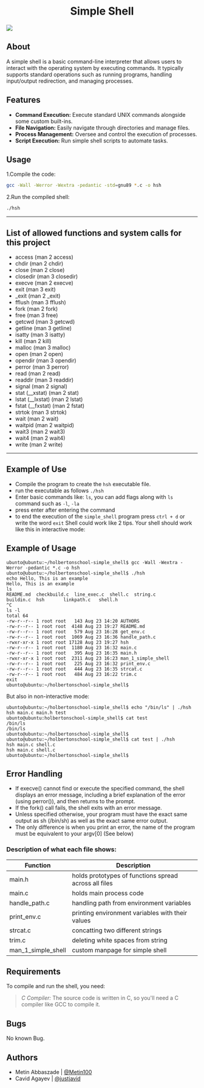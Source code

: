 <h1 align = "center">Simple Shell</h1>

![](https://user-images.githubusercontent.com/74038190/213760705-0d5bf320-4f43-4352-b74b-0889ae726bf7.gif)

## About
A simple shell is a basic command-line interpreter that allows users to interact with the operating system by executing commands. It typically supports standard operations such as running programs, handling input/output redirection, and managing processes.

## Features
- **Command Execution:** Execute standard UNIX commands alongside some custom built-ins.
- **File Navigation:** Easily navigate through directories and manage files.
- **Process Management:** Oversee and control the execution of processes.
- **Script Execution:** Run simple shell scripts to automate tasks.

## Usage

1.Compile the code:
```bash
gcc -Wall -Werror -Wextra -pedantic -std=gnu89 *.c -o hsh
```

2.Run the compiled shell:
```bash
./hsh
```
****
## List of allowed functions and system calls for this project
 - access (man 2 access)
 - chdir (man 2 chdir)
 - close (man 2 close)
 - closedir (man 3 closedir)
 - execve (man 2 execve)
 - exit (man 3 exit)
 - _exit (man 2 _exit)
 - fflush (man 3 fflush)
 - fork (man 2 fork)
 - free (man 3 free)
 - getcwd (man 3 getcwd)
 - getline (man 3 getline)
 - isatty (man 3 isatty)
 - kill (man 2 kill)
 - malloc (man 3 malloc)
 - open (man 2 open)
 - opendir (man 3 opendir)
 - perror (man 3 perror)
 - read (man 2 read)
 - readdir (man 3 readdir)
 - signal (man 2 signal)
 - stat (__xstat) (man 2 stat)
 - lstat (__lxstat) (man 2 lstat)
 - fstat (__fxstat) (man 2 fstat)
 - strtok (man 3 strtok)
 - wait (man 2 wait)
 - waitpid (man 2 waitpid)
 - wait3 (man 2 wait3)
 - wait4 (man 2 wait4)
 - write (man 2 write)
****
## Example of Use
* Compile the program to create the `hsh` executable file.
* run the executable as follows `./hsh`
* Enter basic commands like: `ls`, you can add flags along with `ls` command such as `-l`, `-la`
* press enter after entering the command
* to end the execution of the `simple_shell` program press `ctrl + d` or write the word `exit`
Shell could work like 2 tips.
Your shell should work like this in interactive mode:
## Example of Usage
````
ubunto@ubuntu:~/holbertonschool-simple_shell$ gcc -Wall -Wextra -Werror -pedantic *.c -o hsh
ubunto@ubuntu:~/holbertonschool-simple_shell$ ./hsh
echo Hello, This is an example
Hello, This is an example
ls
README.md  checkbuild.c  line_exec.c  shell.c  string.c
buildin.c  hsh		 linkpath.c   shell.h
^C
ls -l
total 64
-rw-r--r-- 1 root root   143 Aug 23 14:20 AUTHORS
-rw-r--r-- 1 root root  4148 Aug 23 19:27 README.md
-rw-r--r-- 1 root root   579 Aug 23 16:28 get_env.c
-rw-r--r-- 1 root root  1069 Aug 23 16:36 handle_path.c
-rwxr-xr-x 1 root root 17128 Aug 23 19:27 hsh
-rw-r--r-- 1 root root  1180 Aug 23 16:32 main.c
-rw-r--r-- 1 root root   395 Aug 23 16:35 main.h
-rwxr-xr-x 1 root root  2311 Aug 23 16:23 man_1_simple_shell
-rw-r--r-- 1 root root   225 Aug 23 16:32 print_env.c
-rw-r--r-- 1 root root   444 Aug 23 16:35 strcat.c
-rw-r--r-- 1 root root   484 Aug 23 16:22 trim.c
exit
ubunto@ubuntu:~/holbertonschool-simple_shell$
````
But also in non-interactive mode:
```
ubunto@ubuntu:~/holbertonschool-simple_shell$ echo "/bin/ls" | ./hsh
hsh main.c main.h test
ubunto@ubuntu:holbertonschool-simple_shell$ cat test
/bin/ls
/bin/ls
ubunto@ubuntu:~/holbertonschool-simple_shell$
ubunto@ubuntu:~/holbertonschool-simple_shell$ cat test | ./hsh
hsh main.c shell.c
hsh main.c shell.c
ubunto@ubuntu:~/holbertonschool-simple_shell$
```
## Error Handling
- If execve() cannot find or execute the specified command, the shell displays an error message, including a brief explanation of the error (using perror()), and then
  returns to the prompt.
- If the fork() call fails, the shell exits with an error message.
- Unless specified otherwise, your program must have the exact same output as sh (/bin/sh) as well as the exact same error output.
- The only difference is when you print an error, the name of the program must be equivalent to your argv[0] (See below)
### Description of what each file shows:
|Function|Description|
|----|-------|
|main.h|holds prototypes of functions spread across all files|
|main.c|holds main process code|
|handle_path.c|handling path from environment variables|
|print_env.c|printing environment variables with their values|
|strcat.c|concatting two different strings|
|trim.c|deleting white spaces from string|
|man_1_simple_shell|custom manpage for simple shell|
## Requirements

To compile and run the shell, you need:
> *C Compiler:* The source code is written in C, so you'll need a C compiler like GCC to compile it.

## Bugs
No known Bug.

## Authors
* Metin Abbaszade | [@Metin100](https://github.com/Metin100)
* Cavid Agayev | [@justjavid](https://github.com/justjavid)

